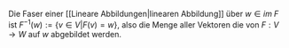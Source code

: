 Die Faser einer [[Lineare Abbildungen|linearen Abbildung]] über $w \in im \; F$ ist  $F^{-1}(w) := \{v \in V | F(v) = w \}$, also die Menge aller Vektoren die von $F: V \rightarrow W$ auf $w$ abgebildet werden.
